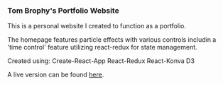 ### Tom Brophy's Portfolio Website

This is a personal website I created to function as a portfolio.

The homepage features particle effects with various controls includin a 'time control' feature utilizing react-redux for state management.

Created using:
Create-React-App
React-Redux
React-Konva
D3

A live version can be found [here](http://www.tbrophy.com).
